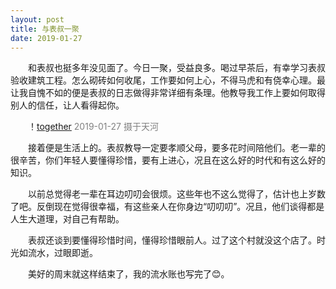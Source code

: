 ```yaml
---
layout: post
title: 与表叔一聚
date: 2019-01-27
---
```


<style>
  p {
  	text-indent: 2em;
  }

  .image-caption {
  	text-align: center;
  	color: gray;
  }
</style>

和表叔也挺多年没见面了。今日一聚，受益良多。喝过早茶后，有幸学习表叔验收建筑工程。怎么砌砖如何收尾，工作要如何上心，不得马虎和有侥幸心理。最让我自愧不如的便是表叔的日志做得非常详细有条理。他教导我工作上要如何取得别人的信任，让人看得起你。

<!-- image here -->
！[together](/images/together.jpg)
<span class="image-caption">2019-01-27 摄于天河</span>

接着便是生活上的。表叔教导一定要孝顺父母，要多花时间陪他们。老一辈的很辛苦，你们年轻人要懂得珍惜，要有上进心，况且在这么好的时代和有这么好的知识。

以前总觉得老一辈在耳边叨叨会很烦。这些年也不这么觉得了，估计也上岁数了吧。反倒现在觉得很幸福，有这些亲人在你身边“叨叨叨”。况且，他们谈得都是人生大道理，对自己有帮助。

表叔还谈到要懂得珍惜时间，懂得珍惜眼前人。过了这个村就没这个店了。时光如流水，过眼即逝。

美好的周末就这样结束了，我的流水账也写完了😊。